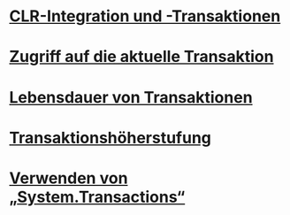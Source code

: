 # [CLR-Integration und -Transaktionen](clr-integration-and-transactions.md)
# [Zugriff auf die aktuelle Transaktion](accessing-the-current-transaction.md)
# [Lebensdauer von Transaktionen](transaction-lifetimes.md)
# [Transaktionshöherstufung](transaction-promotion.md)
# [Verwenden von „System.Transactions“](using-system-transactions.md)
